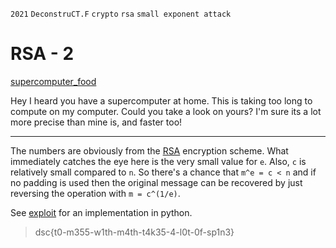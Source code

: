 `2021` `DeconstruCT.F` `crypto` `rsa` `small exponent attack`  

# RSA - 2
[supercomputer_food](./supercomputer_food)  

Hey I heard you have a supercomputer at home. This is taking too long to compute on my computer. Could you take a look on yours?
I'm sure its a lot more precise than mine is, and faster too!
___

The numbers are obviously from the [RSA](https://en.wikipedia.org/wiki/RSA_(cryptosystem)) encryption scheme. What immediately catches the eye here is the
very small value for `e`. Also, `c` is relatively small compared to `n`. So there's a chance that `m^e = c < n` and if no padding is used then the original message
can be recovered by just reversing the operation with `m = c^(1/e)`.

See [exploit](./exploit.py) for an implementation in python.

> dsc{t0-m355-w1th-m4th-t4k35-4-l0t-0f-sp1n3}
